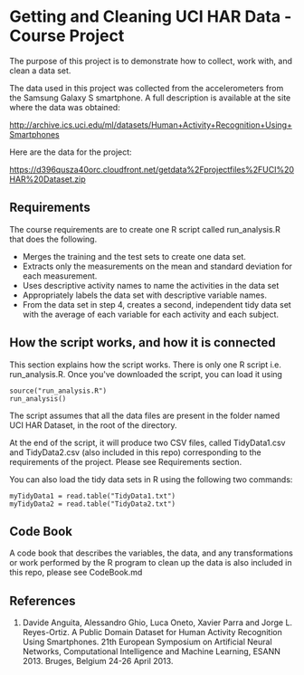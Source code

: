 # Getting and Cleaning UCI HAR Data - Course Project

The purpose of this project is to demonstrate how to collect, work with, and clean a data set.

The data used in this project was collected from the accelerometers from the Samsung Galaxy S smartphone. A full description is available at the site where the data was obtained:

http://archive.ics.uci.edu/ml/datasets/Human+Activity+Recognition+Using+Smartphones

Here are the data for the project:

https://d396qusza40orc.cloudfront.net/getdata%2Fprojectfiles%2FUCI%20HAR%20Dataset.zip

## Requirements

The course requirements are to create one R script called run_analysis.R that does the following.

* Merges the training and the test sets to create one data set.
* Extracts only the measurements on the mean and standard deviation for each measurement.
* Uses descriptive activity names to name the activities in the data set
* Appropriately labels the data set with descriptive variable names.
* From the data set in step 4, creates a second, independent tidy data set with the average of each variable for each activity and each subject.

## How the script works, and how it is connected

This section explains how the script works. There is only one R script i.e. run_analysis.R. Once you've downloaded the script, you can load it using 

```
source("run_analysis.R")
run_analysis()
```

The script assumes that all the data files are present in the folder named UCI HAR Dataset, in the root of the directory.

At the end of the script, it will produce two CSV files, called TidyData1.csv and TidyData2.csv (also included in this repo) corresponding to the requirements of the project. Please see Requirements section.

You can also load the tidy data sets in R using the following two commands:

```
myTidyData1 = read.table("TidyData1.txt")
myTidyData2 = read.table("TidyData2.txt")
```


## Code Book
A code book that describes the variables, the data, and any transformations or work performed by the R program to clean up the data is also included in this repo, please see CodeBook.md

## References
1. Davide Anguita, Alessandro Ghio, Luca Oneto, Xavier Parra and Jorge L. Reyes-Ortiz. A Public Domain Dataset for Human Activity Recognition Using Smartphones. 21th European Symposium on Artificial Neural Networks, Computational Intelligence and Machine Learning, ESANN 2013. Bruges, Belgium 24-26 April 2013. 


